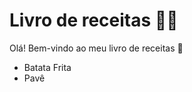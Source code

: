 # Livro de receitas :woman_cook:

Olá! Bem-vindo ao meu livro de receitas :clap:

* Batata Frita
* Pavê